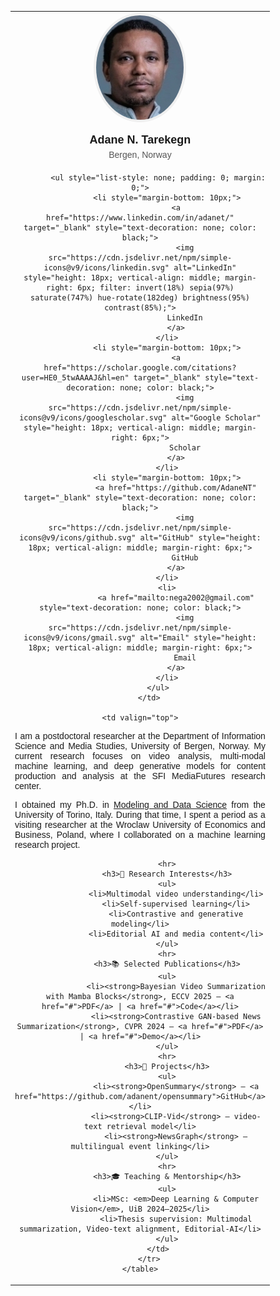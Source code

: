 <html>
<head>
<title>Adane N. Tarekegn</title> 
</head>
<body>
    <table>
        <tr>
        <td width="200px" valign="top" style="text-align: center; font-family: Arial, sans-serif;">
            <img src="images/ad.jpg" width="140" style="border-radius: 50%; border: 4px solid #f0f0f0;" alt="Adane N. Tarekegn" />
            <div style="font-size: 18px; font-weight: bold; margin-top: 15px; margin-bottom: 5px;">Adane N. Tarekegn</div>
            <div style="color: #555; font-size: 14px; margin-bottom: 20px;"> Bergen, Norway</div>
        
            <ul style="list-style: none; padding: 0; margin: 0;">
                <li style="margin-bottom: 10px;">
                    <a href="https://www.linkedin.com/in/adanet/" target="_blank" style="text-decoration: none; color: black;">
                        <img src="https://cdn.jsdelivr.net/npm/simple-icons@v9/icons/linkedin.svg" alt="LinkedIn" style="height: 18px; vertical-align: middle; margin-right: 6px; filter: invert(18%) sepia(97%) saturate(747%) hue-rotate(182deg) brightness(95%) contrast(85%);">
                        LinkedIn
                    </a>
                </li>
                <li style="margin-bottom: 10px;">
                    <a href="https://scholar.google.com/citations?user=HE0_5twAAAAJ&hl=en" target="_blank" style="text-decoration: none; color: black;">
                        <img src="https://cdn.jsdelivr.net/npm/simple-icons@v9/icons/googlescholar.svg" alt="Google Scholar" style="height: 18px; vertical-align: middle; margin-right: 6px;">
                        Scholar
                    </a>
                </li>
                <li style="margin-bottom: 10px;">
                    <a href="https://github.com/AdaneNT" target="_blank" style="text-decoration: none; color: black;">
                        <img src="https://cdn.jsdelivr.net/npm/simple-icons@v9/icons/github.svg" alt="GitHub" style="height: 18px; vertical-align: middle; margin-right: 6px;">
                        GitHub
                    </a>
                </li>
                <li>
                    <a href="mailto:nega2002@gmail.com" style="text-decoration: none; color: black;">
                        <img src="https://cdn.jsdelivr.net/npm/simple-icons@v9/icons/gmail.svg" alt="Email" style="height: 18px; vertical-align: middle; margin-right: 6px;">
                        Email
                    </a>
                </li>
            </ul>
        </td>

    <td valign="top">
                
<p style="text-align: justify;">
    I am a postdoctoral researcher at the Department of Information Science and Media Studies, University of Bergen, Norway. My current research focuses on video analysis, multi-modal machine learning, and deep generative models for content production and analysis at the SFI MediaFutures research center.
</p>    

<p style="text-align: justify;">                                       
    I obtained my Ph.D. in <a href="https://dottorato-mds.campusnet.unito.it/do/home.pl">Modeling and Data Science</a> from the University of Torino, Italy. 
    During that time, I spent a period as a visiting researcher at the Wroclaw University of Economics and Business, Poland, where I collaborated on a machine learning research project.
</p>

               
                               
                <hr>
                <h3>🧠 Research Interests</h3>
                <ul>
                    <li>Multimodal video understanding</li>
                    <li>Self-supervised learning</li>
                    <li>Contrastive and generative modeling</li>
                    <li>Editorial AI and media content</li>
                </ul>
                <hr>
                <h3>📚 Selected Publications</h3>
                <ul>
                    <li><strong>Bayesian Video Summarization with Mamba Blocks</strong>, ECCV 2025 — <a href="#">PDF</a> | <a href="#">Code</a></li>
                    <li><strong>Contrastive GAN-based News Summarization</strong>, CVPR 2024 — <a href="#">PDF</a> | <a href="#">Demo</a></li>
                </ul>
                <hr>
                <h3>🚀 Projects</h3>
                <ul>
                    <li><strong>OpenSummary</strong> — <a href="https://github.com/adanent/opensummary">GitHub</a></li>
                    <li><strong>CLIP-Vid</strong> — video-text retrieval model</li>
                    <li><strong>NewsGraph</strong> — multilingual event linking</li>
                </ul>
                <hr>
                <h3>🎓 Teaching & Mentorship</h3>
                <ul>
                    <li>MSc: <em>Deep Learning & Computer Vision</em>, UiB 2024–2025</li>
                    <li>Thesis supervision: Multimodal summarization, Video-text alignment, Editorial-AI</li>
                </ul>
            </td>
        </tr>
    </table>
</body>
</html>

